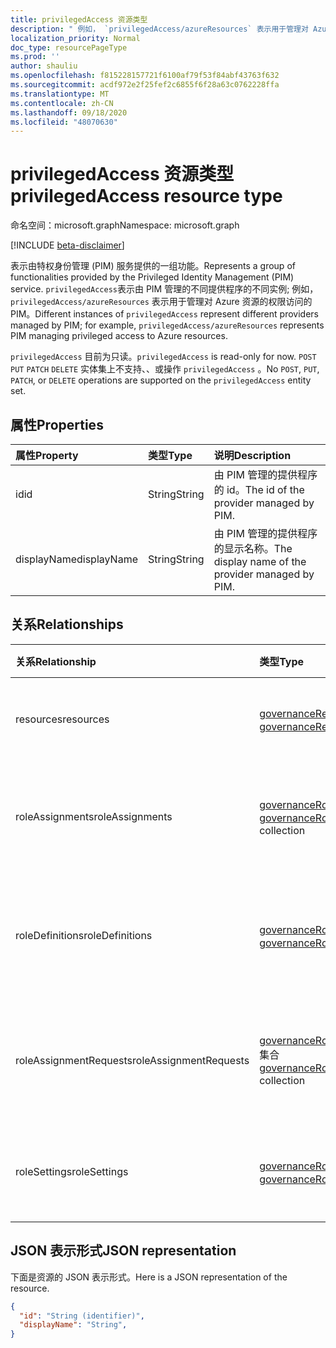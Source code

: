 ```yaml
---
title: privilegedAccess 资源类型
description: " 例如， `privilegedAccess/azureResources` 表示用于管理对 Azure 资源的权限访问的 PIM。"
localization_priority: Normal
doc_type: resourcePageType
ms.prod: ''
author: shauliu
ms.openlocfilehash: f815228157721f6100af79f53f84abf43763f632
ms.sourcegitcommit: acdf972e2f25fef2c6855f6f28a63c0762228ffa
ms.translationtype: MT
ms.contentlocale: zh-CN
ms.lasthandoff: 09/18/2020
ms.locfileid: "48070630"
---
```

# <a name="privilegedaccess-resource-type"></a><span data-ttu-id="ade2b-103">privilegedAccess 资源类型</span><span class="sxs-lookup"><span data-stu-id="ade2b-103">privilegedAccess resource type</span></span>

<span data-ttu-id="ade2b-104">命名空间：microsoft.graph</span><span class="sxs-lookup"><span data-stu-id="ade2b-104">Namespace: microsoft.graph</span></span>

[!INCLUDE [beta-disclaimer](../../includes/beta-disclaimer.md)]

<span data-ttu-id="ade2b-105">表示由特权身份管理 (PIM) 服务提供的一组功能。</span><span class="sxs-lookup"><span data-stu-id="ade2b-105">Represents a group of functionalities provided by the Privileged Identity Management (PIM) service.</span></span> <span data-ttu-id="ade2b-106">`privilegedAccess`表示由 PIM 管理的不同提供程序的不同实例; 例如， `privilegedAccess/azureResources` 表示用于管理对 Azure 资源的权限访问的 PIM。</span><span class="sxs-lookup"><span data-stu-id="ade2b-106">Different instances of `privilegedAccess` represent different providers managed by PIM; for example, `privilegedAccess/azureResources` represents PIM managing privileged access to Azure resources.</span></span>


<span data-ttu-id="ade2b-107">`privilegedAccess` 目前为只读。</span><span class="sxs-lookup"><span data-stu-id="ade2b-107">`privilegedAccess` is read-only for now.</span></span> <span data-ttu-id="ade2b-108">`POST` `PUT` `PATCH` `DELETE` 实体集上不支持、、或操作 `privilegedAccess` 。</span><span class="sxs-lookup"><span data-stu-id="ade2b-108">No `POST`, `PUT`, `PATCH`, or `DELETE` operations are supported on the `privilegedAccess` entity set.</span></span>

## <a name="properties"></a><span data-ttu-id="ade2b-109">属性</span><span class="sxs-lookup"><span data-stu-id="ade2b-109">Properties</span></span>
| <span data-ttu-id="ade2b-110">属性</span><span class="sxs-lookup"><span data-stu-id="ade2b-110">Property</span></span>  | <span data-ttu-id="ade2b-111">类型</span><span class="sxs-lookup"><span data-stu-id="ade2b-111">Type</span></span>      |<span data-ttu-id="ade2b-112">说明</span><span class="sxs-lookup"><span data-stu-id="ade2b-112">Description</span></span>|
|:----------|:----------|:----------|
|<span data-ttu-id="ade2b-113">id</span><span class="sxs-lookup"><span data-stu-id="ade2b-113">id</span></span>         |<span data-ttu-id="ade2b-114">String</span><span class="sxs-lookup"><span data-stu-id="ade2b-114">String</span></span>     |<span data-ttu-id="ade2b-115">由 PIM 管理的提供程序的 id。</span><span class="sxs-lookup"><span data-stu-id="ade2b-115">The id of the provider managed by PIM.</span></span>|
|<span data-ttu-id="ade2b-116">displayName</span><span class="sxs-lookup"><span data-stu-id="ade2b-116">displayName</span></span>|<span data-ttu-id="ade2b-117">String</span><span class="sxs-lookup"><span data-stu-id="ade2b-117">String</span></span>     |<span data-ttu-id="ade2b-118">由 PIM 管理的提供程序的显示名称。</span><span class="sxs-lookup"><span data-stu-id="ade2b-118">The display name of the provider managed by PIM.</span></span>|


## <a name="relationships"></a><span data-ttu-id="ade2b-119">关系</span><span class="sxs-lookup"><span data-stu-id="ade2b-119">Relationships</span></span>
| <span data-ttu-id="ade2b-120">关系</span><span class="sxs-lookup"><span data-stu-id="ade2b-120">Relationship</span></span>   | <span data-ttu-id="ade2b-121">类型</span><span class="sxs-lookup"><span data-stu-id="ade2b-121">Type</span></span>                                         |<span data-ttu-id="ade2b-122">说明</span><span class="sxs-lookup"><span data-stu-id="ade2b-122">Description</span></span>|
|:---------------|:---------------------------------------------|:----------|
|<span data-ttu-id="ade2b-123">resources</span><span class="sxs-lookup"><span data-stu-id="ade2b-123">resources</span></span>       |<span data-ttu-id="ade2b-124">[governanceResource](../resources/governanceresource.md) 集合</span><span class="sxs-lookup"><span data-stu-id="ade2b-124">[governanceResource](../resources/governanceresource.md) collection</span></span>            |<span data-ttu-id="ade2b-125">提供程序的资源集合。</span><span class="sxs-lookup"><span data-stu-id="ade2b-125">A collection of resources for the provider.</span></span>|
|<span data-ttu-id="ade2b-126">roleAssignments</span><span class="sxs-lookup"><span data-stu-id="ade2b-126">roleAssignments</span></span> |<span data-ttu-id="ade2b-127">[governanceRoleAssignment](../resources/governanceroleassignment.md) 集合</span><span class="sxs-lookup"><span data-stu-id="ade2b-127">[governanceRoleAssignment](../resources/governanceroleassignment.md) collection</span></span>|<span data-ttu-id="ade2b-128">提供程序的角色分配的集合。</span><span class="sxs-lookup"><span data-stu-id="ade2b-128">A collection of role assignments for the provider.</span></span>|
|<span data-ttu-id="ade2b-129">roleDefinitions</span><span class="sxs-lookup"><span data-stu-id="ade2b-129">roleDefinitions</span></span> |<span data-ttu-id="ade2b-130">[governanceRoleDefinition](../resources/governanceroledefinition.md) 集合</span><span class="sxs-lookup"><span data-stu-id="ade2b-130">[governanceRoleDefinition](../resources/governanceroledefinition.md) collection</span></span>|<span data-ttu-id="ade2b-131">提供程序的角色 defintions 的集合。</span><span class="sxs-lookup"><span data-stu-id="ade2b-131">A collection of role defintions for the provider.</span></span>|
|<span data-ttu-id="ade2b-132">roleAssignmentRequests</span><span class="sxs-lookup"><span data-stu-id="ade2b-132">roleAssignmentRequests</span></span> |<span data-ttu-id="ade2b-133">[governanceRoleAssignmentRequest](../resources/governanceroleassignmentrequest.md) 集合</span><span class="sxs-lookup"><span data-stu-id="ade2b-133">[governanceRoleAssignmentRequest](../resources/governanceroleassignmentrequest.md) collection</span></span>|<span data-ttu-id="ade2b-134">提供程序的角色分配请求的集合。</span><span class="sxs-lookup"><span data-stu-id="ade2b-134">A collection of role assignment requests for the provider.</span></span>|
|<span data-ttu-id="ade2b-135">roleSettings</span><span class="sxs-lookup"><span data-stu-id="ade2b-135">roleSettings</span></span> |<span data-ttu-id="ade2b-136">[governanceRoleSetting](../resources/governancerolesetting.md) 集合</span><span class="sxs-lookup"><span data-stu-id="ade2b-136">[governanceRoleSetting](../resources/governancerolesetting.md) collection</span></span>|<span data-ttu-id="ade2b-137">提供程序的角色设置的集合。</span><span class="sxs-lookup"><span data-stu-id="ade2b-137">A collection of role settings for the provider.</span></span>|


## <a name="json-representation"></a><span data-ttu-id="ade2b-138">JSON 表示形式</span><span class="sxs-lookup"><span data-stu-id="ade2b-138">JSON representation</span></span>

<span data-ttu-id="ade2b-139">下面是资源的 JSON 表示形式。</span><span class="sxs-lookup"><span data-stu-id="ade2b-139">Here is a JSON representation of the resource.</span></span>

<!-- {
  "blockType": "resource",
  "optionalProperties": [

  ],
  "keyProperty": "id",
  "baseType":"microsoft.graph.entity",
  "@odata.type": "microsoft.graph.privilegedAccess"
}-->

```json
{
  "id": "String (identifier)",
  "displayName": "String",
}
```


<!-- uuid: 8fcb5dbc-d5aa-4681-8e31-b001d5168d79
2015-10-25 14:57:30 UTC -->
<!--
{
  "type": "#page.annotation",
  "description": "privilegedAccess",
  "keywords": "",
  "section": "documentation",
  "tocPath": "",
  "suppressions": []
}
-->


